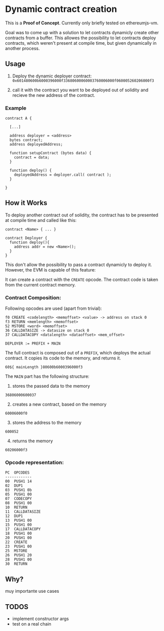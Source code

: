 # Dynamic contract creation

  This is a **Proof of Concept**. Currently only briefly tested on ethereumjs-vm.

  Goal was to come up with a solution to let contracts dynamicly create other 
  contracts from a buffer.  This allowes the possibility to let contracts deploy 
  contracts, which weren't present at compile time, but given dynamically in 
  another process.

## Usage

  1. Deploy the dynamic deployer contract: 
    `0x601480600b6000396000f33680600060003760006000f060005260206000f3`
    
  2. call it with the contract you want to be deployed out of solidity and 
    recieve the new address of the contract.

### Example

```
contract A {

  [...]

  address deployer = <address>
  bytes contract;
  address deployedAddress;
  
  function setupContract (bytes data) {
    contract = data;
  }

  function deploy() {
    deployedAddress = deployer.call( contract );
  }

}
```

## How it Works
  
  To deploy another contract out of solidity, the contract has to be presented 
  at compile time and called like this:
  ```
  contract <Name> { ... }
  
  contract Deployer {
    function deploy(){
      address addr = new <Name>();
    }
  }
  ```
  
  This don't allow the possibility to pass a contract dynamicly to deploy it.
  However, the EVM is capable of this feature: 
  
  It can create a contract with the `CREATE` opcode. The contract code is taken 
  from the current contract memory.
  
### Contract Composition:

  Following opcodes are used (apart from trivial):
```
f0 CREATE <codelength> <memoffset> <value> -> address on stack 0
f3 RETURN <memlength> <memoffset>
52 MSTORE <word> <memoffset>
36 CALLDATASIZE -> datasize on stack 0
37 CALLDATACOPY <datalength> <dataoffset> <mem_offset>
```

`DEPLOYER := PREFIX + MAIN`

The full contract is composed out of a `PREFIX`, which deploys the actual contract. It copies
its code to the memory, and returns it.

`60${ mainLength }80600b6000396000f3`

The `MAIN` part has the following structure:

1. stores the passed data to the memory

`36806000600037`

2. creates a new contract, based on the memory

`60006000f0`

3. stores the address to the memory

`600052`

4. returns the memory

`60206000f3`


### Opcode representation:

```
PC  OPCODES
------------
00  PUSH1 14
02  DUP1
03  PUSH1 0b
05  PUSH1 00
07  CODECOPY
08  PUSH1 00
10  RETURN
11  CALLDATASIZE
12  DUP1
13  PUSH1 00
15  PUSH1 00
17  CALLDATACOPY
18  PUSH1 00
20  PUSH1 00
22  CREATE
23  PUSH1 00
25  MSTORE
26  PUSH1 20
28  PUSH1 00
30  RETURN
```
  

## Why?

muy importante use cases

## TODOS

  * implement constructor args
  * test on a real chain
